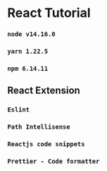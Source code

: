 # React Tutorial

### `node v14.16.0`
### `yarn 1.22.5`
### `npm 6.14.11`

## React Extension

### `Eslint`
### `Path Intellisense`
### `Reactjs code snippets`
### `Prettier - Code formatter`
